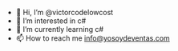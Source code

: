 - 👋 Hi, I’m @victorcodelowcost
- 👀 I’m interested in c#
- 🌱 I’m currently learning c# 
- 📫 How to reach me info@yosoydeventas.com

<!--- - 💞️ I’m looking to collaborate on --->

<!---
victorcodelowcost/victorcodelowcost is a ✨ special ✨ repository because its `README.md` (this file) appears on your GitHub profile.
You can click the Preview link to take a look at your changes.
--->
